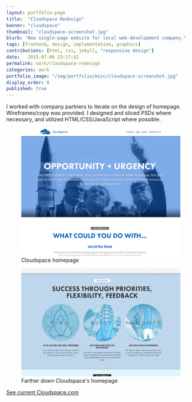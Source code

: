 ```yaml
---
layout: portfolio-page
title:  "Cloudspace Redesign"
banner: "cloudspace"
thumbnail: "cloudspace-screenshot.jpg"
blurb: "New single-page website for local web-development company."
tags: [frontend, design, implementation, graphics]
contributions: [html, css, jekyll, "responsive design"]
date:   2015-07-06 23:17:42
permalink: work/cloudspace-redesign
categories: work
portfolio_image: "/img/portfolio/misc/cloudspace-screenshot.jpg"
display_order: 8
published: true
---
```


I worked with company partners to iterate on the design of homepage. Wireframes/copy was provided. I designed and sliced PSDs where necessary, and utilized HTML/CSS/JavaScript where possible.

<figure class="portfolio-image bordered">
  <img src="/img/portfolio/misc/cloudspace-home.png" alt="Cloudspace homepage"/>
  <figcaption>Cloudspace homepage</figcaption>
</figure>

<figure class="portfolio-image bordered">
  <img src="/img/portfolio/misc/cloudspace-feedback.png" alt="Farther down Cloudspace's homepage"/>
  <figcaption>Farther down Cloudspace's homepage</figcaption>
</figure>



<a class="link-icon cta-link" href="http://cloudspace.com">See current Cloudspace.com</a>
